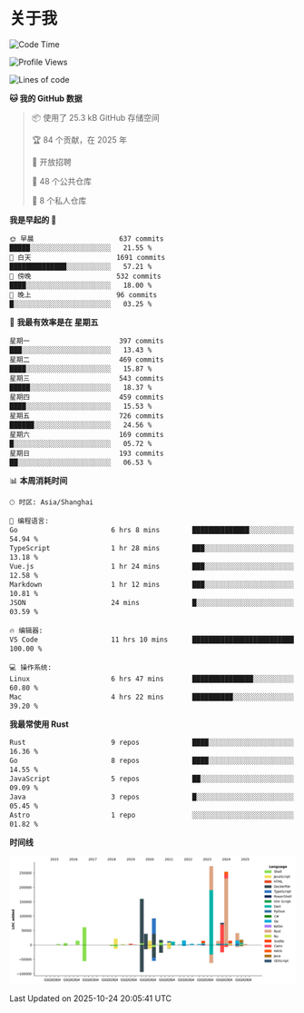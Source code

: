 # 关于我

<!--START_SECTION:waka-->
![Code Time](http://img.shields.io/badge/Code%20Time-4%2C167%20hrs%206%20mins-blue)

![Profile Views](http://img.shields.io/badge/%E4%B8%AA%E4%BA%BA%E8%B5%84%E6%96%99%E8%A7%82%E7%9C%8B%E6%AC%A1%E6%95%B0-0-blue)

![Lines of code](https://img.shields.io/badge/%E4%BB%8E%E3%80%8CHello%20World%E3%80%8D%E8%B5%B7%E6%88%91%E5%B7%B2%E7%BB%8F%E5%86%99%E4%BA%86-1.2%20million%20%E8%A1%8C%E4%BB%A3%E7%A0%81-blue)

**🐱 我的 GitHub 数据** 

> 📦  使用了 25.3 kB GitHub 存储空间 
 > 
> 🏆 84 个贡献，在 2025 年
 > 
> 💼 开放招聘
 > 
> 📜 48 个公共仓库 
 > 
> 🔑 8 个私人仓库 
 > 
**我是早起的 🐤** 

```text
🌞 早晨                     637 commits         █████░░░░░░░░░░░░░░░░░░░░   21.55 % 
🌆 白天                     1691 commits        ██████████████░░░░░░░░░░░   57.21 % 
🌃 傍晚                     532 commits         ████░░░░░░░░░░░░░░░░░░░░░   18.00 % 
🌙 晚上                     96 commits          █░░░░░░░░░░░░░░░░░░░░░░░░   03.25 % 
```
📅 **我最有效率是在 星期五** 

```text
星期一                      397 commits         ███░░░░░░░░░░░░░░░░░░░░░░   13.43 % 
星期二                      469 commits         ████░░░░░░░░░░░░░░░░░░░░░   15.87 % 
星期三                      543 commits         █████░░░░░░░░░░░░░░░░░░░░   18.37 % 
星期四                      459 commits         ████░░░░░░░░░░░░░░░░░░░░░   15.53 % 
星期五                      726 commits         ██████░░░░░░░░░░░░░░░░░░░   24.56 % 
星期六                      169 commits         █░░░░░░░░░░░░░░░░░░░░░░░░   05.72 % 
星期日                      193 commits         ██░░░░░░░░░░░░░░░░░░░░░░░   06.53 % 
```


📊 **本周消耗时间** 

```text
🕑︎ 时区: Asia/Shanghai

💬 编程语言: 
Go                       6 hrs 8 mins        ██████████████░░░░░░░░░░░   54.94 % 
TypeScript               1 hr 28 mins        ███░░░░░░░░░░░░░░░░░░░░░░   13.18 % 
Vue.js                   1 hr 24 mins        ███░░░░░░░░░░░░░░░░░░░░░░   12.58 % 
Markdown                 1 hr 12 mins        ███░░░░░░░░░░░░░░░░░░░░░░   10.81 % 
JSON                     24 mins             █░░░░░░░░░░░░░░░░░░░░░░░░   03.59 % 

🔥 编辑器: 
VS Code                  11 hrs 10 mins      █████████████████████████   100.00 % 

💻 操作系统: 
Linux                    6 hrs 47 mins       ███████████████░░░░░░░░░░   60.80 % 
Mac                      4 hrs 22 mins       ██████████░░░░░░░░░░░░░░░   39.20 % 
```

**我最常使用 Rust** 

```text
Rust                     9 repos             ████░░░░░░░░░░░░░░░░░░░░░   16.36 % 
Go                       8 repos             ████░░░░░░░░░░░░░░░░░░░░░   14.55 % 
JavaScript               5 repos             ██░░░░░░░░░░░░░░░░░░░░░░░   09.09 % 
Java                     3 repos             █░░░░░░░░░░░░░░░░░░░░░░░░   05.45 % 
Astro                    1 repo              ░░░░░░░░░░░░░░░░░░░░░░░░░   01.82 % 
```



**时间线**

![Lines of Code chart](https://raw.githubusercontent.com/catusax/catusax/master/assets/bar_graph.png)


 Last Updated on 2025-10-24 20:05:41 UTC
<!--END_SECTION:waka-->
